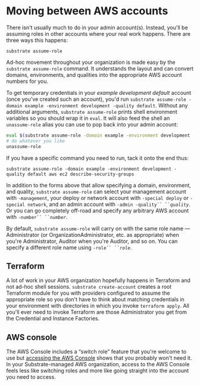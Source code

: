 # Moving between AWS accounts

There isn't usually much to do in your admin account(s). Instead, you'll be assuming roles in other accounts where your real work happens. There are three ways this happens:

```shell-session
substrate assume-role
```

Ad-hoc movement throughout your organization is made easy by the `substrate assume-role` command. It understands the layout and can convert domains, environments, and qualities into the appropriate AWS account numbers for you.

To get temporary credentials in your _example development default_ account (once you've created such an account), you'd run `substrate assume-role -domain example -environment development -quality default`. Without any additional arguments, `substrate assume-role` prints shell environment variables so you should wrap it in `eval`. It will also feed the shell an `unassume-role` alias you can use to pop back into your admin account:

```sh
eval $(substrate assume-role -domain example -environment development -quality default)
# do whatever you like
unassume-role
```

If you have a specific command you need to run, tack it onto the end thus:

```shell-session
substrate assume-role -domain example -environment development -quality default aws ec2 describe-security-groups
```

In addition to the forms above that allow specifying a domain, environment, and quality, `substrate assume-role` can select your management account with `-management`, your deploy or network account with `-special deploy` or `-special network`, and an admin account with ` -admin -quality`` `` `_`quality`_. Or you can go completely off-road and specify any arbitrary AWS account with ` -number`` `` `_`number`_.

By default, `substrate assume-role` will carry on with the same role name — Administrator (or OrganizationAdministrator, etc. as appropriate) when you're Administrator, Auditor when you're Auditor, and so on. You can specify a different role name using ` -role`` `` `_`role`_.

## Terraform

A lot of work in your AWS organization hopefully happens in Terraform and not ad-hoc shell sessions. `substrate create-account` creates a root Terraform module for you with providers configured to assume the appropriate role so you don't have to think about matching credentials in your environment with directories in which you invoke `terraform apply`. All you'll ever need to invoke Terraform are those Administrator you get from the Credential and Instance Factories.

## AWS console

The AWS Console includes a “switch role” feature that you're welcome to use but [accessing the AWS Console](accessing-the-aws-console.md) shows that you probably won't need it. In your Substrate-managed AWS organization, access to the AWS Console feels less like switching roles and more like going straight into the account you need to access.
